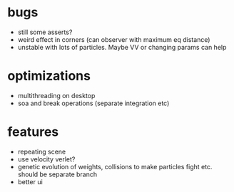 # bugs
- still some asserts?
- weird effect in corners (can observer with maximum eq distance)
- unstable with lots of particles. Maybe VV or changing params can help

# optimizations
- multithreading on desktop
- soa and break operations (separate integration etc)

# features
- repeating scene
- use velocity verlet?
- genetic evolution of weights, collisions to make particles fight etc. should be separate branch
- better ui